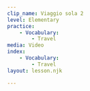 ```yaml
---
clip_name: Viaggio sola 2
level: Elementary
practice: 
    - Vocabulary: 
        - Travel
media: Video
index: 
    - Vocabulary: 
        - Travel
layout: lesson.njk

---
```

